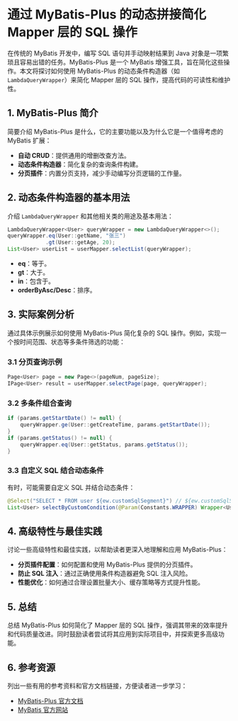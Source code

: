 # 通过 MyBatis-Plus 的动态拼接简化 Mapper 层的 SQL 操作

在传统的 MyBatis 开发中，编写 SQL 语句并手动映射结果到 Java 对象是一项繁琐且容易出错的任务。MyBatis-Plus 是一个 MyBatis 增强工具，旨在简化这些操作。本文将探讨如何使用 MyBatis-Plus 的动态条件构造器（如 `LambdaQueryWrapper`）来简化 Mapper 层的 SQL 操作，提高代码的可读性和维护性。

## **1. MyBatis-Plus 简介**

简要介绍 MyBatis-Plus 是什么，它的主要功能以及为什么它是一个值得考虑的 MyBatis 扩展：

- **自动 CRUD**：提供通用的增删改查方法。
- **动态条件构造器**：简化复杂的查询条件构建。
- **分页插件**：内置分页支持，减少手动编写分页逻辑的工作量。

## **2. 动态条件构造器的基本用法**

介绍 `LambdaQueryWrapper` 和其他相关类的用途及基本用法：

```java
LambdaQueryWrapper<User> queryWrapper = new LambdaQueryWrapper<>();
queryWrapper.eq(User::getName, "张三")
            .gt(User::getAge, 20);
List<User> userList = userMapper.selectList(queryWrapper);
```

- **eq**：等于。
- **gt**：大于。
- **in**：包含于。
- **orderByAsc/Desc**：排序。

## **3. 实际案例分析**

通过具体示例展示如何使用 MyBatis-Plus 简化复杂的 SQL 操作。例如，实现一个按时间范围、状态等多条件筛选的功能：

### **3.1 分页查询示例**

```java
Page<User> page = new Page<>(pageNum, pageSize);
IPage<User> result = userMapper.selectPage(page, queryWrapper);
```

### **3.2 多条件组合查询**

```java
if (params.getStartDate() != null) {
    queryWrapper.ge(User::getCreateTime, params.getStartDate());
}
if (params.getStatus() != null) {
    queryWrapper.eq(User::getStatus, params.getStatus());
}
```

### **3.3 自定义 SQL 结合动态条件**

有时，可能需要自定义 SQL 并结合动态条件：

```java
@Select("SELECT * FROM user ${ew.customSqlSegment}") // ${ew.customSqlSegment} 是拼接的关键
List<User> selectByCustomCondition(@Param(Constants.WRAPPER) Wrapper<User> wrapper);
```

## **4. 高级特性与最佳实践**

讨论一些高级特性和最佳实践，以帮助读者更深入地理解和应用 MyBatis-Plus：

- **分页插件配置**：如何配置和使用 MyBatis-Plus 提供的分页插件。
- **防止 SQL 注入**：通过正确使用条件构造器避免 SQL 注入风险。
- **性能优化**：如何通过合理设置批量大小、缓存策略等方式提升性能。

## **5. 总结**

总结 MyBatis-Plus 如何简化了 Mapper 层的 SQL 操作，强调其带来的效率提升和代码质量改进。同时鼓励读者尝试将其应用到实际项目中，并探索更多高级功能。

## **6. 参考资源**

列出一些有用的参考资料和官方文档链接，方便读者进一步学习：

- [MyBatis-Plus 官方文档](https://baomidou.com/)
- [MyBatis 官方网站](https://mybatis.org/mybatis-3/)